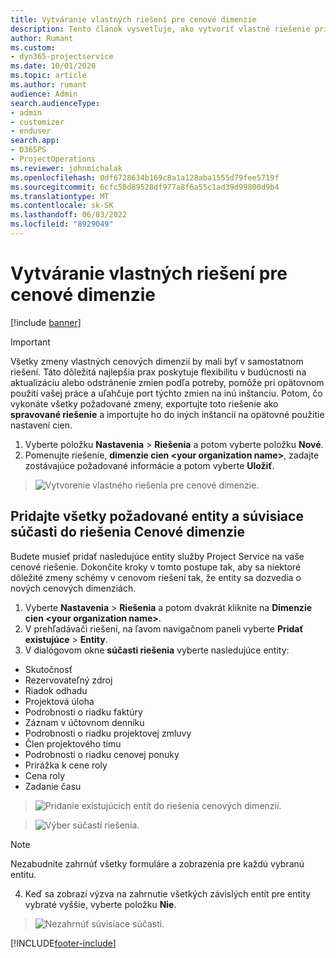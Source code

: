 ```yaml
---
title: Vytváranie vlastných riešení pre cenové dimenzie
description: Tento článok vysvetľuje, ako vytvoriť vlastné riešenie pri vytváraní vlastných cenových dimenzií.
author: Rumant
ms.custom:
- dyn365-projectservice
ms.date: 10/01/2020
ms.topic: article
ms.author: rumant
audience: Admin
search.audienceType:
- admin
- customizer
- enduser
search.app:
- D365PS
- ProjectOperations
ms.reviewer: johnmichalak
ms.openlocfilehash: 0df6728634b169c8a1a128aba1555d79fee5719f
ms.sourcegitcommit: 6cfc50d89528df977a8f6a55c1ad39d99800d9b4
ms.translationtype: MT
ms.contentlocale: sk-SK
ms.lasthandoff: 06/03/2022
ms.locfileid: "8929049"
---
```

# <a name="create-custom-solutions-for-pricing-dimensions"></a>Vytváranie vlastných riešení pre cenové dimenzie

[!include [banner](../includes/psa-now-project-operations.md)]

> [!IMPORTANT]
> Všetky zmeny vlastných cenových dimenzií by mali byť v samostatnom riešení. Táto dôležitá najlepšia prax poskytuje flexibilitu v budúcnosti na aktualizáciu alebo odstránenie zmien podľa potreby, pomôže pri opätovnom použití vašej práce a uľahčuje port týchto zmien na inú inštanciu. Potom, čo vykonáte všetky požadované zmeny, exportujte toto riešenie ako **spravované riešenie** a importujte ho do iných inštancií na opätovné použitie nastavení cien.

1. Vyberte položku **Nastavenia** > **Riešenia** a potom vyberte položku **Nové**. 
2. Pomenujte riešenie, **dimenzie cien \<your organization name>**, zadajte zostávajúce požadované informácie a potom vyberte **Uložiť**.

> ![Vytvorenie vlastného riešenia pre cenové dimenzie.](media/Creation-of-custom-pricing-dimension-solution.PNG)
  
## <a name="add-all-required-entities-and-related-components-to-the-pricing-dimension-solution"></a>Pridajte všetky požadované entity a súvisiace súčasti do riešenia Cenové dimenzie
Budete musieť pridať nasledujúce entity služby Project Service na vaše cenové riešenie. Dokončite kroky v tomto postupe tak, aby sa niektoré dôležité zmeny schémy v cenovom riešení tak, že entity sa dozvedia o nových cenových dimenziách.

1. Vyberte **Nastavenia** > **Riešenia** a potom dvakrát kliknite na **Dimenzie cien \<your organization name>**. 
2. V prehľadávači riešení, na ľavom navigačnom paneli vyberte **Pridať existujúce** > **Entity**.
3. V dialógovom okne **súčasti riešenia** vyberte nasledujúce entity:

- Skutočnosť
- Rezervovateľný zdroj
- Riadok odhadu
- Projektová úloha
- Podrobnosti o riadku faktúry
- Záznam v účtovnom denníku
- Podrobnosti o riadku projektovej zmluvy
- Člen projektového tímu
- Podrobnosti o riadku cenovej ponuky
- Prirážka k cene roly
- Cena roly 
- Zadanie času 

> ![Pridanie existujúcich entít do riešenia cenových dimenzií.](media/Existing-entities-to-PD-solution.png)

> ![Výber súčastí riešenia.](media/Dimension-Components.png)

> [!NOTE]
> Nezabudnite zahrnúť všetky formuláre a zobrazenia pre každú vybranú entitu.

4. Keď sa zobrazí výzva na zahrnutie všetkých závislých entít pre entity vybraté vyššie, vyberte položku **Nie**.

> ![Nezahrnúť súvisiace súčasti.](media/Do-not-include-required.png)




[!INCLUDE[footer-include](../includes/footer-banner.md)]
